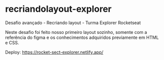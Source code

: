# recriandolayout-explorer


Desafio avançado - Recriando layout - Turma Explorer Rocketseat

Neste desafio foi feito nosso primeiro layout sozinho, somente com a referência do figma e os conhecimentos adquiridos previamente em HTML e CSS.

Deploy: https://rocket-sect-explorer.netlify.app/
